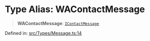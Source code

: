 # Type Alias: WAContactMessage

> **WAContactMessage**: [`IContactMessage`](../namespaces/proto/namespaces/Message/interfaces/IContactMessage.md)

Defined in: [src/Types/Message.ts:14](https://github.com/Fokusdotid/Baileys/blob/3533fb5d5a1e97f0cc8384505a121b389a346518/src/Types/Message.ts#L14)
